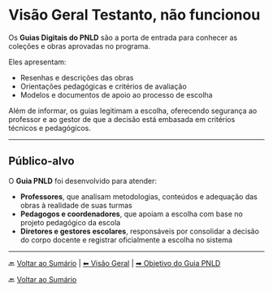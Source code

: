 # Visão Geral Testanto, não funcionou

Os **Guias Digitais do PNLD** são a porta de entrada para conhecer as coleções e obras aprovadas no programa.  

Eles apresentam:  
- Resenhas e descrições das obras  
- Orientações pedagógicas e critérios de avaliação  
- Modelos e documentos de apoio ao processo de escolha  

Além de informar, os guias legitimam a escolha, oferecendo segurança ao professor e ao gestor de que a decisão está embasada em critérios técnicos e pedagógicos.  

---

## Público-alvo  

O **Guia PNLD** foi desenvolvido para atender:  

- **Professores**, que analisam metodologias, conteúdos e adequação das obras à realidade de suas turmas  
- **Pedagogos e coordenadores**, que apoiam a escolha com base no projeto pedagógico da escola  
- **Diretores e gestores escolares**, responsáveis por consolidar a decisão do corpo docente e registrar oficialmente a escolha no sistema  

---

🔙 [Voltar ao Sumário](README.md) | [⬅ Visão Geral](visao-geral.md) | [➡ Objetivo do Guia PNLD](objetivo-guia-pnld.md)


🔙 [Voltar ao Sumário](README.md)
